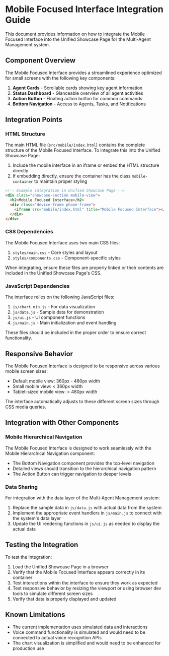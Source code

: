 # Mobile Focused Interface Integration Guide

This document provides information on how to integrate the Mobile Focused Interface into the Unified Showcase Page for the Multi-Agent Management system.

## Component Overview

The Mobile Focused Interface provides a streamlined experience optimized for small screens with the following key components:

1. **Agent Cards** - Scrollable cards showing key agent information
2. **Status Dashboard** - Glanceable overview of all agent activities
3. **Action Button** - Floating action button for common commands
4. **Bottom Navigation** - Access to Agents, Tasks, and Notifications

## Integration Points

### HTML Structure

The main HTML file (`src/mobile/index.html`) contains the complete structure of the Mobile Focused Interface. To integrate this into the Unified Showcase Page:

1. Include the mobile interface in an iframe or embed the HTML structure directly
2. If embedding directly, ensure the container has the class `mobile-container` to maintain proper styling

```html
<!-- Example integration in Unified Showcase Page -->
<div class="showcase-section mobile-view">
  <h2>Mobile Focused Interface</h2>
  <div class="device-frame phone-frame">
    <iframe src="mobile/index.html" title="Mobile Focused Interface"></iframe>
  </div>
</div>
```

### CSS Dependencies

The Mobile Focused Interface uses two main CSS files:

1. `styles/main.css` - Core styles and layout
2. `styles/components.css` - Component-specific styles

When integrating, ensure these files are properly linked or their contents are included in the Unified Showcase Page's CSS.

### JavaScript Dependencies

The interface relies on the following JavaScript files:

1. `js/chart.min.js` - For data visualization
2. `js/data.js` - Sample data for demonstration
3. `js/ui.js` - UI component functions
4. `js/main.js` - Main initialization and event handling

These files should be included in the proper order to ensure correct functionality.

## Responsive Behavior

The Mobile Focused Interface is designed to be responsive across various mobile screen sizes:

- Default mobile view: 360px - 480px width
- Small mobile view: < 360px width
- Tablet-sized mobile view: > 480px width

The interface automatically adjusts to these different screen sizes through CSS media queries.

## Integration with Other Components

### Mobile Hierarchical Navigation

The Mobile Focused Interface is designed to work seamlessly with the Mobile Hierarchical Navigation component:

- The Bottom Navigation component provides the top-level navigation
- Detailed views should transition to the hierarchical navigation pattern
- The Action Button can trigger navigation to deeper levels

### Data Sharing

For integration with the data layer of the Multi-Agent Management system:

1. Replace the sample data in `js/data.js` with actual data from the system
2. Implement the appropriate event handlers in `js/main.js` to connect with the system's data layer
3. Update the UI rendering functions in `js/ui.js` as needed to display the actual data

## Testing the Integration

To test the integration:

1. Load the Unified Showcase Page in a browser
2. Verify that the Mobile Focused Interface appears correctly in its container
3. Test interactions within the interface to ensure they work as expected
4. Test responsive behavior by resizing the viewport or using browser dev tools to simulate different screen sizes
5. Verify that data is properly displayed and updated

## Known Limitations

- The current implementation uses simulated data and interactions
- Voice command functionality is simulated and would need to be connected to actual voice recognition APIs
- The chart visualization is simplified and would need to be enhanced for production use

